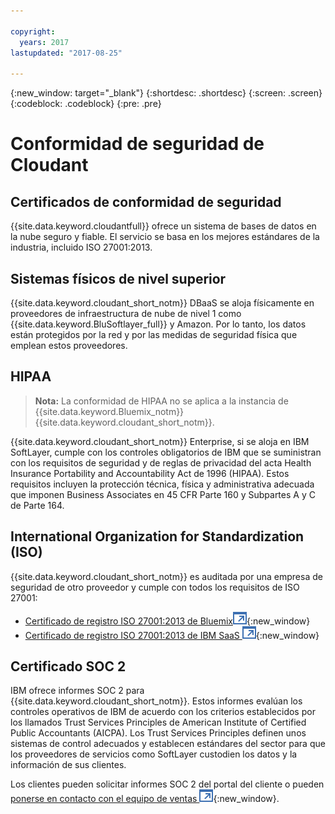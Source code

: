 ```yaml
---

copyright:
  years: 2017
lastupdated: "2017-08-25"

---
```


{:new_window: target="_blank"}
{:shortdesc: .shortdesc}
{:screen: .screen}
{:codeblock: .codeblock}
{:pre: .pre}

<!-- Acrolinx: 2017-04-28 -->

# Conformidad de seguridad de Cloudant

## Certificados de conformidad de seguridad

{{site.data.keyword.cloudantfull}} ofrece un sistema de bases de datos en la nube seguro y fiable.
El servicio se basa en los mejores estándares de la industria, incluido ISO 27001:2013.

## Sistemas físicos de nivel superior

{{site.data.keyword.cloudant_short_notm}} DBaaS se aloja físicamente en proveedores de infraestructura de nube de nivel 1 como {{site.data.keyword.BluSoftlayer_full}} y Amazon.
Por lo tanto, los datos están protegidos por la red y por las medidas de seguridad física que emplean estos proveedores.

## HIPAA

> **Nota:** La conformidad de HIPAA no se aplica a la instancia de {{site.data.keyword.Bluemix_notm}} {{site.data.keyword.cloudant_short_notm}}. 

{{site.data.keyword.cloudant_short_notm}} Enterprise,
si se aloja en IBM SoftLayer,
cumple con los controles obligatorios de IBM que se suministran con los requisitos de seguridad y de reglas de privacidad del acta Health Insurance Portability and Accountability Act de 1996 (HIPAA).
Estos requisitos incluyen la protección técnica, física y administrativa adecuada que imponen Business Associates en 45 CFR Parte 160 y Subpartes A y C de Parte 164.

## International Organization for Standardization (ISO)

{{site.data.keyword.cloudant_short_notm}} es auditada por una empresa de seguridad de otro proveedor y cumple con todos los requisitos
de ISO 27001:
* [Certificado de registro ISO 27001:2013 de Bluemix![Icono de enlace externo](../images/launch-glyph.svg "Icono de enlace externo")](ftp://public.dhe.ibm.com/cloud/bluemix/compliance/Bluemix_ISO27K1_WWCert_2016.pdf){:new_window}
* [Certificado de registro ISO 27001:2013 de IBM SaaS ![Icono de enlace externo](../images/launch-glyph.svg "Icono de enlace externo")](https://www-01.ibm.com/common/ssi/cgi-bin/ssialias?subtype=ST&infotype=SA&htmlfid=KUJ12445USEN&attachment=KUJ12445USEN.PDF){:new_window}

## Certificado SOC 2

IBM ofrece informes SOC 2 para {{site.data.keyword.cloudant_short_notm}}.
Estos informes evalúan los controles operativos de IBM de acuerdo con los criterios establecidos por los llamados Trust Services Principles de American Institute of Certified Public Accountants (AICPA).
Los Trust Services Principles definen unos sistemas de control adecuados y establecen estándares del sector para que los proveedores de servicios como SoftLayer custodien los datos y la información de sus clientes.


Los clientes pueden solicitar informes SOC 2 del portal del cliente o pueden [ponerse en contacto con el equipo de ventas ![Icono de enlace externo](../images/launch-glyph.svg "Icono de enlace externo")](https://cloudant.com/history/contact-us/){:new_window}.

